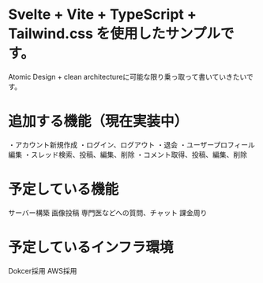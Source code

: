 # Svelte + Vite + TypeScript + Tailwind.css を使用したサンプルです。

Atomic Design + clean architectureに可能な限り乗っ取って書いていきたいです。

# 追加する機能（現在実装中）
・アカウント新規作成
・ログイン、ログアウト
・退会
・ユーザープロフィール編集
・スレッド検索、投稿、編集、削除
・コメント取得、投稿、編集、削除

# 予定している機能
サーバー構築
画像投稿
専門医などへの質問、チャット
課金周り

# 予定しているインフラ環境
Dokcer採用
AWS採用
